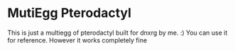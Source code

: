# MutiEgg Pterodactyl
This is just a multiegg of pterodactyl built for dnxrg by me. :)
You can use it for reference. However it works completely fine
